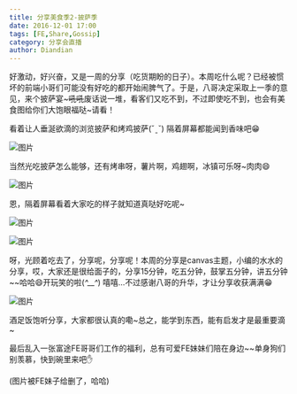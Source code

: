 ```yaml
---
title: 分享美食季2-披萨季
date: 2016-12-01 17:00
tags: [FE,Share,Gossip]
category: 分享会直播
author: Diandian
---
```


好激动，好兴奋，又是一周的分享（吃货期盼的日子）。本周吃什么呢？已经被惯坏的前端小哥们可能没有好吃的都开始闹脾气了。于是，八哥决定采取上一季的意见，来个披萨宴~~~吼吼~~废话说一堆，看客们又吃不到，不过即使吃不到，也会有美食图给你们大饱眼福哒~请看！

<!--more-->

看着让人垂涎欲滴的浏览披萨和烤鸡披萨(ˇˍˇ) 隔着屏幕都能闻到香味吧😁

![图片](/images/share/6-1.png)

当然光吃披萨怎么能够，还有烤串呀，薯片啊，鸡翅啊，冰镇可乐呀~肉肉😄

![图片](/images/share/6-2.png)

恩，隔着屏幕看着大家吃的样子就知道真哒好吃呢~

![图片](/images/share/6-3.png)

![图片](/images/share/6-4.png)

呀，光顾着吃去了，分享呢，分享呢！本周的分享是canvas主题，小编的水水的分享，哎，大家还是很给面子的，分享15分钟，吃五分钟，鼓掌五分钟，讲五分钟~~哈哈😄开玩笑的啦(*^__^*) 嘻嘻…不过感谢八哥的升华，才让分享收获满满😁

![图片](/images/share/6-5.png)

酒足饭饱听分享，大家都很认真的嘞~总之，能学到东西，能有启发才是最重要滴~

最后乱入一张富途FE哥哥们工作的福利，总有可爱FE妹妹们陪在身边~~单身狗们别羡慕，快到碗里来吧✋

(图片被FE妹子给删了，哈哈)
